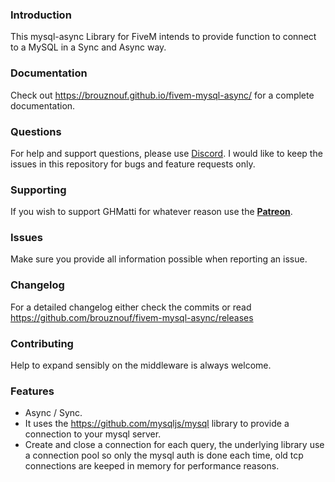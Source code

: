 ### Introduction

This mysql-async Library for FiveM intends to provide function to connect to a MySQL in a Sync and Async way.

### Documentation

Check out https://brouznouf.github.io/fivem-mysql-async/ for a complete documentation.

### Questions
For help and support questions, please use [Discord](https://discord.gg/AXcxRjt). I would like to keep the issues in this repository for bugs and feature requests only.

### Supporting
If you wish to support GHMatti for whatever reason use the **[Patreon](https://www.patreon.com/GHMatti)**.

### Issues
Make sure you provide all information possible when reporting an issue.

### Changelog
For a detailed changelog either check the commits or read https://github.com/brouznouf/fivem-mysql-async/releases

### Contributing
Help to expand sensibly on the middleware is always welcome. 

### Features

 * Async / Sync.
 * It uses the https://github.com/mysqljs/mysql library to provide a connection to your mysql server.
 * Create and close a connection for each query, the underlying library use a connection pool so only the
mysql auth is done each time, old tcp connections are keeped in memory for performance reasons.
